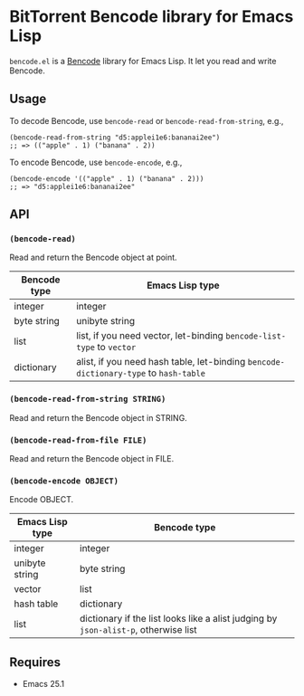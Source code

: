 # BitTorrent Bencode library for Emacs Lisp

`bencode.el` is a [Bencode](https://en.wikipedia.org/wiki/Bencode) library for
Emacs Lisp. It let you read and write Bencode.

## Usage

To decode Bencode, use `bencode-read` or `bencode-read-from-string`, e.g.,

``` emacs-lisp
(bencode-read-from-string "d5:applei1e6:bananai2ee")
;; => (("apple" . 1) ("banana" . 2))
```

To encode Bencode, use `bencode-encode`, e.g.,

``` emacs-lisp
(bencode-encode '(("apple" . 1) ("banana" . 2)))
;; => "d5:applei1e6:bananai2ee"
```

## API

### `(bencode-read)`

Read and return the Bencode object at point.

| Bencode type | Emacs Lisp type                                                                      |
|--------------|--------------------------------------------------------------------------------------|
| integer      | integer                                                                              |
| byte string  | unibyte string                                                                       |
| list         | list, if you need vector, let-binding `bencode-list-type` to `vector`                |
| dictionary   | alist, if you need hash table, let-binding `bencode-dictionary-type` to `hash-table` |

### `(bencode-read-from-string STRING)`

Read and return the Bencode object in STRING.

### `(bencode-read-from-file FILE)`

Read and return the Bencode object in FILE.


### `(bencode-encode OBJECT)`

Encode OBJECT.

| Emacs Lisp type | Bencode type                                                                        |
|-----------------|-------------------------------------------------------------------------------------|
| integer         | integer                                                                             |
| unibyte string  | byte string                                                                         |
| vector          | list                                                                                |
| hash table      | dictionary                                                                          |
| list            | dictionary if the list looks like a alist judging by `json-alist-p`, otherwise list |


## Requires

- Emacs 25.1
